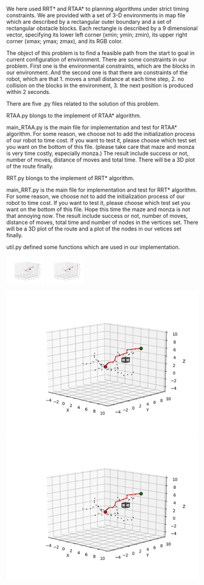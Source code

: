 We here used RRT* and RTAA* to planning algorithms under strict timing constraints. We are provided with a set of 3-D environments in map file which are described by a rectangular outer boundary and a set of rectangular obstacle blocks. Each rectangle is described by a 9 dimensional vector, specifying its lower left corner (xmin; ymin; zmin), its upper right corner (xmax; ymax; zmax), and its RGB color.

The object of this problem is to find a feasible path from the start to goal in current configuration of environment. There are some constraints in our problem. First one is the environmental constraints, which are the blocks in our environment. And the second one is that there are constraints of the robot, which are that 1. moves a small distance at each time step, 2. no collision on the blocks in the environment, 3. the next position is produced within 2 seconds.

There are five .py files related to the solution of this problem.

RTAA.py blongs to the implement of RTAA* algorithm.

main_RTAA.py is the main file for implementation and test for RTAA* algorithm.
For some reason, we choose not to add the initialization process of our robot to time cost. 
If you want to test it, please choose which test set you want on the bottom of this file.
(please take care that maze and monza is very time costly, especially monza.)
The result include success or not, number of moves, distance of moves and total time.
There will be a 3D plot of the route finally.

RRT.py blongs to the implement of RRT* algorithm.

main_RRT.py is the main file for implementation and test for RRT* algorithm.
For some reason, we choose not to add the initialization process of our robot to time cost. 
If you want to test it, please choose which test set you want on the bottom of this file. Hope this time the maze and monza is not that annoying now.
The result include success or not, number of moves, distance of moves, total time and number of nodes in the vertices set.
There will be a 3D plot of the route and a plot of the nodes in our vetices set finally.

util.py defined some functions which are used in our implementation.



<p float="left">
  <img src="results/RRT_cube.png" width="100" />
  <img src="results/RRT_cube.png" width="100" /> 
</p>

![alt-text-1](results/RRT_cube.png "title-1") ![alt-text-2](results/RRT_cube.png "title-2")


